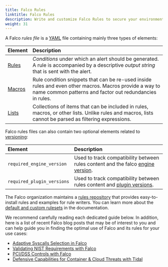 ```yaml
---
title: Falco Rules
linktitle: Falco Rules
description: Write and customize Falco Rules to secure your environment
weight: 31
---
```


A Falco *rules file* is a [YAML](https://www.yaml.org/) file containing mainly three types of elements:

Element | Description
:-------|:-----------
[Rules](/docs/rules/basic-elements/#rules) | *Conditions* under which an alert should be generated. A rule is accompanied by a descriptive *output string* that is sent with the alert.
[Macros](/docs/rules/basic-elements/#macros) | Rule condition snippets that can be re-used inside rules and even other macros. Macros provide a way to name common patterns and factor out redundancies in rules.
[Lists](/docs/rules/basic-elements/#lists) | Collections of items that can be included in rules, macros, or other lists. Unlike rules and macros, lists cannot be parsed as filtering expressions.

Falco rules files can also contain two optional elements related to [versioning](/docs/rules/versioning):

Element | Description
:-------|:-----------
`required_engine_version` | Used to track compatibility between rules content and the falco [engine version](/docs/rules/versioning/#falco-engine-versioning).
`required_plugin_versions` | Used to track compatibility between rules content and [plugin versions](/docs/plugins#plugin-versions-and-falco-rules).

The Falco organization maintains a [rules repository](https://github.com/falcosecurity/rules) that provides easy-to-install rules and examples for rule writers. You can learn more about the [default and custom rulesets](/docs/rules/default-custom) in the documentation.

We recommend carefully reading each dedicated guide below. In addition, here is a list of recent Falco blog posts that may be of interest to you and can help guide you in finding the optimal use of Falco and its rules for your use cases:

- [Adaptive Syscalls Selection in Falco](/blog/adaptive-syscalls-selection/)
- [Validating NIST Requirements with Falco](/blog/falco-nist-controls/) 
- [PCI/DSS Controls with Falco](/blog/falco-pci-controls/)
- [Defensive Capabilities for Container & Cloud Threats with Tidal](/blog/tidal-registry-release/)
